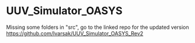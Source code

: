 # UUV_Simulator_OASYS

Missing some folders in "src", go to the linked repo for the updated version https://github.com/Ivarsak/UUV_Simulator_OASYS_Rev2
